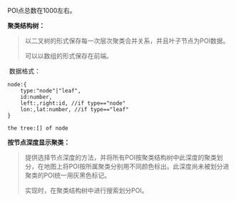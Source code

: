 POI点总数在1000左右。

**聚类结构树：**

>以二叉树的形式保存每一次层次聚类合并关系，并且叶子节点为POI数据。
>
>可以以数组的形式保存在前端。

​	数据格式：

```
node:{
	type:"node"|"leaf",
	id:number,
	left:,right:id, //if type=="node"
	lon:,lat:number, //if type=="leaf"
}

the tree:[] of node
```



**按节点深度显示聚类：**

>提供选择节点深度的方法，并将所有POI按聚类结构树中此深度的聚类划分，在地图上将POI按所属聚类分别用不同颜色标出。此深度尚未被划分进聚类的POI统一用灰黑色标记。
>
>实现时，在聚类结构树中进行搜索划分POI。

